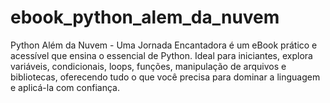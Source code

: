 # ebook_python_alem_da_nuvem
Python Além da Nuvem - Uma Jornada Encantadora é um eBook prático e acessível que ensina o essencial de Python. Ideal para iniciantes, explora variáveis, condicionais, loops, funções, manipulação de arquivos e bibliotecas, oferecendo tudo o que você precisa para dominar a linguagem e aplicá-la com confiança.
